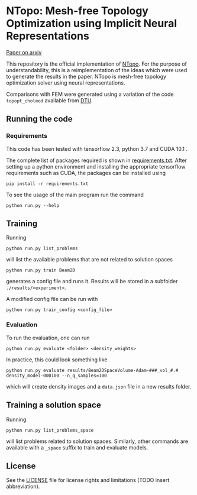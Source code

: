 # NTopo: Mesh-free Topology Optimization using Implicit Neural Representations
[Paper on arxiv](https://arxiv.org/abs/2102.10782)

This repository is the official implementation of [NTopo](https://arxiv.org/abs/2102.10782).  For the purpose of understandability, this is a reimplementation of the ideas which were used to generate the results in the paper.
NTopo is mesh-free topology optimization solver using neural representations.

Comparisons with FEM were generated using a variation of the code `topopt_cholmod` available from [DTU](https://www.topopt.mek.dtu.dk/Apps-and-software/Topology-optimization-codes-written-in-Python).

## Running the code

### Requirements

This code has been tested with tensorflow 2.3, python 3.7 and CUDA 10.1 .

The complete list of packages required is shown in [requirements.txt](requirements.txt).
After setting up a python environment and installing the appropriate tensorflow requirements such as CUDA, the packages can be installed using

```
pip install -r requirements.txt
```

To see the usage of the main program run the command 

```
python run.py --help
```


## Training

Running

```
python run.py list_problems
```
will list the available problems that are not related to solution spaces
```
python run.py train Beam2D
```
generates a config file and runs it. Results will be stored in a subfolder `./results/<experiment>`.

A modified config file can be run with
```
python run.py train_config <config_file>
```

### Evaluation
To run the evaluation, one can run
```
python run.py evaluate <folder> <density_weights>
```
In practice, this could look something like
```
python run.py evaluate results/Beam2DSpaceVolume-Adam-###_vol_#.# density_model-000100 --n_q_samples=100
````
which will create density images and a `data.json` file in a new results folder.

## Training a solution space
Running
```
python run.py list_problems_space
```
will list problems related to solution spaces.
Similarly, other commands are available with a `_space` suffix to train and evaluate models.

## License
See the [LICENSE](LICENSE) file for license rights and limitations (TODO insert abbreviation).
